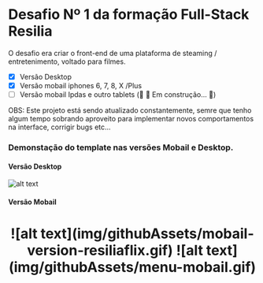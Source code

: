# Desafio Nº 1 da formação Full-Stack Resilia

O desafio era criar o front-end de uma plataforma de steaming / entretenimento, voltado para filmes.

- [x] Versão Desktop
- [x] Versão mobail iphones 6, 7, 8, X /Plus
- [ ] Versão mobail Ipdas e outro tablets (🚧  🚀 Em construção...  🚧)

OBS: Este projeto está sendo atualizado constantemente, semre que tenho algum tempo sobrando aproveito para
implementar novos comportamentos na interface, corrigir bugs etc...

### Demonstação do template nas versões Mobail e Desktop.

#### Versão Desktop
![alt text](img/githubAssets/gif-resiliaflix-desktop-version.gif)


#### Versão Mobail
<h1 align="center">
    ![alt text](img/githubAssets/mobail-version-resiliaflix.gif)       ![alt text](img/githubAssets/menu-mobail.gif)
</h1>